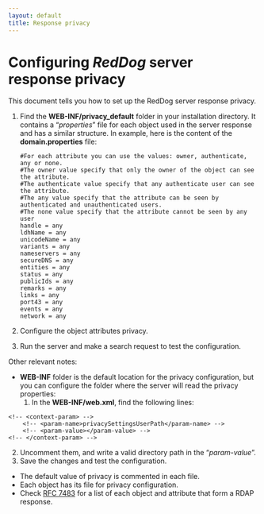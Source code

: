 ```yaml
---
layout: default
title: Response privacy
---
```


# Configuring _RedDog_ server response privacy

This document tells you how to set up the RedDog server response privacy.

1.	Find the **WEB-INF/privacy_default** folder in your installation directory. It contains a “_properties_” file for each object used in the server response and has a similar structure. In example, here is the content of the **domain.properties** file: 

	    #For each attribute you can use the values: owner, authenticate, any or none.
	    #The owner value specify that only the owner of the object can see the attribute.
	    #The authenticate value specify that any authenticate user can see the attribute.
	    #The any value specify that the attribute can be seen by authenticated and unauthenticated users.
	    #The none value specify that the attribute cannot be seen by any user
	    handle = any
    	ldhName = any
    	unicodeName = any
    	variants = any
    	nameservers = any
    	secureDNS = any
    	entities = any
    	status = any
    	publicIds = any
    	remarks = any
    	links = any
    	port43 = any
    	events = any
    	network = any
    	
2. Configure the object attributes privacy.
3. Run the server and make a search request to test the configuration.

Other relevant notes:
* **WEB-INF** folder is the default location for the privacy configuration, but you can configure the folder where the server will read the privacy properties:
   1.   In the **WEB-INF/web.xml**, find the following lines:  

```
<!-- <context-param> -->
	<!-- <param-name>privacySettingsUserPath</param-name> -->
	<!-- <param-value></param-value> -->
<!-- </context-param> -->
```

   2.	Uncomment them, and write a valid directory path in the “_param-value_”.
   3.	Save the changes and test the configuration.

* The default value of privacy is commented in each file.  
* Each object has its file for privacy configuration.
* Check [RFC 7483](https://tools.ietf.org/html/rfc7483 "JSON Responses for the Registration Data Access Protocol (RDAP)") for a list of each object and attribute that form a RDAP response.  
 
